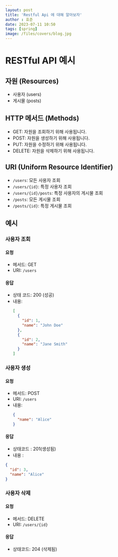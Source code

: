 ```yaml
---
layout: post
title: 'Restful Api 에 대해 알아보자'
author : 효준
date: 2023-07-11 10:50
tags: [spring]
image: /files/covers/blog.jpg
---
```


# RESTful API 예시

## 자원 (Resources)

- 사용자 (users)
- 게시물 (posts)

## HTTP 메서드 (Methods)

- GET: 자원을 조회하기 위해 사용됩니다.
- POST: 자원을 생성하기 위해 사용됩니다.
- PUT: 자원을 수정하기 위해 사용됩니다.
- DELETE: 자원을 삭제하기 위해 사용됩니다.

## URI (Uniform Resource Identifier)

- `/users`: 모든 사용자 조회
- `/users/{id}`: 특정 사용자 조회
- `/users/{id}/posts`: 특정 사용자의 게시물 조회
- `/posts`: 모든 게시물 조회
- `/posts/{id}`: 특정 게시물 조회

## 예시

### 사용자 조회

#### 요청

- 메서드: GET
- URI: `/users`

#### 응답

- 상태 코드: 200 (성공)
- 내용:
  ```json
  [
    {
      "id": 1,
      "name": "John Doe"
    },
    {
      "id": 2,
      "name": "Jane Smith"
    }
  ]
  ```

### 사용자 생성

#### 요청

- 메서드: POST
- URI: `/users`
- 내용:
  ```json
  {
    "name": "Alice"
  }
  ```

#### 응답
- 상태코드 : 201(생성됨)
- 내용 :
```json
{
  "id": 3,
  "name": "Alice"
}
```

### 사용자 삭제

#### 요청

- 메서드: DELETE
- URI: `/users/{id}`

#### 응답
- 상태코드: 204 (삭제됨)